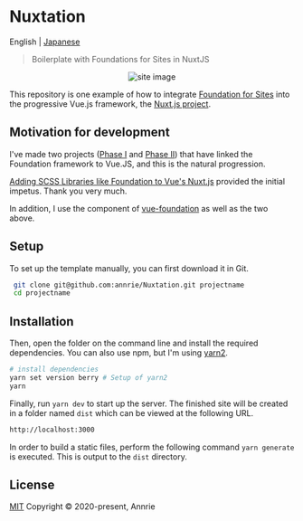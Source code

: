 # Nuxtation

English | [Japanese](./README.ja.md)

> Boilerplate with Foundations for Sites in NuxtJS

<p align="center"><img src="https://user-images.githubusercontent.com/5172584/80383058-0d91d600-88de-11ea-916a-7dfdea1f4800.png" alt="site image"></p>

This repository is one example of how to integrate [Foundation for Sites](https://get.foundation/sites/docs/) into the progressive Vue.js framework, the [Nuxt.js project](https://jp.nuxtjs.org).

## Motivation for development

I've made two projects ([Phase I](https://github.com/annrie/Foundation-Vue) and [Phase II](https://github.com/annrie/Vuedation/tree/master)) that have linked the Foundation framework to Vue.JS, and this is the natural progression.

[Adding SCSS Libraries like Foundation to Vue's Nuxt.js](https://zendev.com/2018/05/04/adding-scss-libraries-like-foundation-to-nuxt.html) provided the initial impetus. Thank you very much.

In addition, I use the component of [vue-foundation](https://github.com/vue-foundation/vue-foundation) as well as the two above.

## Setup

To set up the template manually, you can first download it in Git.

```bash {.copy}
 git clone git@github.com:annrie/Nuxtation.git projectname
 cd projectname
```

## Installation

Then, open the folder on the command line and install the required dependencies.
You can also use npm, but I'm using [yarn2](https://yarnpkg.com/getting-started/install).

```bash
# install dependencies
yarn set version berry # Setup of yarn2
yarn
```

Finally, run `yarn dev` to start up the server. The finished site will be created in a folder named `dist` which can be viewed at the following URL.

```bash
http://localhost:3000
```

In order to build a static files, perform the following command `yarn generate` is executed. This is output to the `dist` directory.

## License

[MIT](https://github.com/annrie/Nuxtation/blob/master/LICENSE)
Copyright &copy; 2020-present, Annrie
